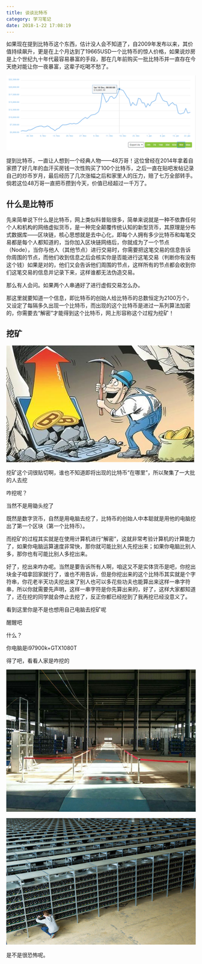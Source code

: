 ```yaml
---
title: 谈谈比特币
category: 学习笔记
date: 2018-1-22 17:08:19
---
```


如果现在提到比特币这个东西，估计没人会不知道了，自2009年发布以来，其价值持续飙升，更是在上个月达到了19665USD一个比特币的惊人价格，如果说炒房是上个世纪九十年代最容易暴富的手段，那在几年前购买一批比特币并一直存在今天绝对能让你一夜暴富，这辈子吃喝不愁了。

![](/pics/2018/01/2201.png)

提到比特币，一直让人想到一个经典人物——48万哥！这位曾经在2014年拿着自家攒了好几年的血汗买房钱一次性购买了100个比特币，之后一直在贴吧发帖记录自己的炒币岁月，最后经历了几次涨幅之后和家里人的压力，赔了七万全部转手。倘若这位48万哥一直把币攒到今天，价值已经超过一千万了。


## 什么是比特币

先来简单说下什么是比特币，网上类似科普贴很多，简单来说就是一种不依靠任何个人和机构的网络虚拟货币，是一种完全颠覆传统认知的新型货币，其原理是分布式数据库——区块链，核心思想就是去中心化，即每个人拥有多少比特币和每笔交易都是每个人都知道的，当你加入区块链网络后，你就成为了一个节点（Node），当你与他人（其他节点）进行交易时，你需要把这笔交易的信息告诉你周围的节点，而他们收到信息之后会核实你是否能进行这笔交易（判断你有没有这个钱）如果是对的，他们又会告诉他们周围的节点，这样所有的节点都会收到你们这笔交易的信息并记录下来，这样谁都无法伪造交易。

那么有人会问。如果两个人串通好了进行虚假交易怎么办。

那这里就要知道一个信息，即比特币的创始人给比特币的总数恒定为2100万个，又设定了每隔多久出现一个比特币，而出现的这个比特币是进过一系列算法加密的，你需要去“解密”才能得到这个比特币，网上形容称这个过程为挖矿！

## 挖矿

![](/pics/2018/01/2204.jpg)

挖矿这个词很贴切啊，谁也不知道即将出现的比特币“在哪里”，所以聚集了一大批的人去挖

咋挖呢？

当然不是用锄头挖了

既然是数字货币，自然是用电脑去挖了，比特币的创始人中本聪就是用他的电脑挖出了第一个区块（第一个比特币）。

而挖矿的过程其实就是在使用计算机进行“解密”，这就非常考验计算机的计算能力了，如果你电脑运算速度非常快，那你就可能比别人先挖出来；如果你电脑比别人多，那你也有可能比别人多挖出来。

好了，挖出来咋办呢。当然是要告诉所有人啊，咱这又不是实体货币是吧，你挖出块金子咱拿回家就行了，谁也不用告诉，但是你挖出来的这个比特币其实就是个字符串，你花老半天功夫挖出来了别人也可以多花些功夫也能算出来这样一串字符串，所以你就需要先声明，这样一串字符是你先算出来的，好了，这样大家都知道了，还在挖的同学就会停止去挖了，反正你都已经挖到了我再挖已经没意义了。

看到这里你是不是也想用自己电脑去挖矿呢

醒醒吧

什么？

你电脑是i97900k+GTX1080T

得了吧，看看人家是咋挖的

![](/pics/2018/01/2202.jpg)

![](/pics/2018/01/2203.jpg)

是不是很恐怖呢。